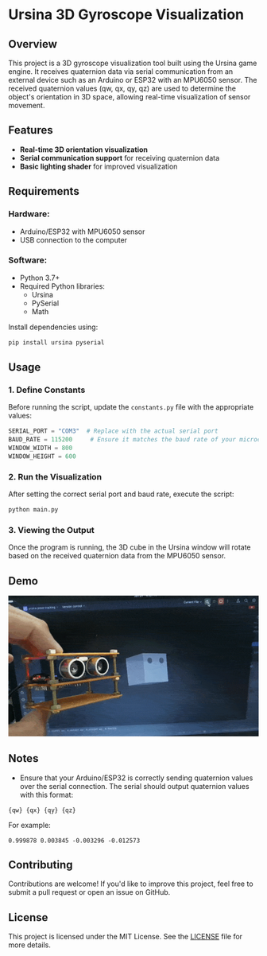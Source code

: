 # Ursina 3D Gyroscope Visualization

## Overview
This project is a 3D gyroscope visualization tool built using the Ursina game engine. It receives quaternion data via serial communication from an external device such as an Arduino or ESP32 with an MPU6050 sensor. The received quaternion values (qw, qx, qy, qz) are used to determine the object's orientation in 3D space, allowing real-time visualization of sensor movement.

## Features
- **Real-time 3D orientation visualization**
- **Serial communication support** for receiving quaternion data
- **Basic lighting shader** for improved visualization

## Requirements
### Hardware:
- Arduino/ESP32 with MPU6050 sensor
- USB connection to the computer

### Software:
- Python 3.7+
- Required Python libraries:
  - Ursina
  - PySerial
  - Math

Install dependencies using:
```sh
pip install ursina pyserial
```

## Usage
### 1. Define Constants
Before running the script, update the `constants.py` file with the appropriate values:
```python
SERIAL_PORT = "COM3"  # Replace with the actual serial port
BAUD_RATE = 115200     # Ensure it matches the baud rate of your microcontroller
WINDOW_WIDTH = 800
WINDOW_HEIGHT = 600
```

### 2. Run the Visualization
After setting the correct serial port and baud rate, execute the script:
```sh
python main.py
```

### 3. Viewing the Output
Once the program is running, the 3D cube in the Ursina window will rotate based on the received quaternion data from the MPU6050 sensor.

## Demo
![InAction](https://github.com/Tadyboii/ursina-3d-gyro-visualization/blob/main/gyro.gif)

## Notes
- Ensure that your Arduino/ESP32 is correctly sending quaternion values over the serial connection. The serial should output quaternion values with this format:
```
{qw} {qx} {qy} {qz}
```
For example:
```
0.999878 0.003845 -0.003296 -0.012573 
```

## Contributing
Contributions are welcome! If you'd like to improve this project, feel free to submit a pull request or open an issue on GitHub.

## License
This project is licensed under the MIT License. See the [LICENSE](LICENSE) file for more details.

